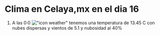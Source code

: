 # Clima en Celaya,mx en el dia 16

1. A las 0:0 !["icon weather"](http://openweathermap.org/img/w/03n.png) tenemos una temperatura de 13.45 C con nubes dispersas y  vientos de 5.1 y nubosidad al 40%
